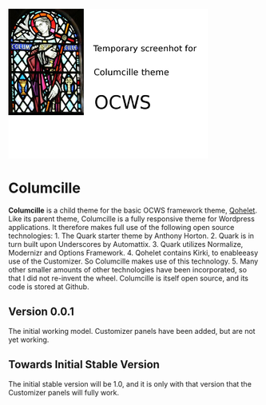 ![columcille](./assets/screenshot400.png)

# Columcille
__Columcille__ is a child theme for the basic OCWS framework theme, [Qohelet](http://www.oldcastleweb.com/pws/themes/qohelet/). Like its parent theme, Columcille is a fully responsive theme for Wordpress applications. It therefore makes full use of the following open source technologies: 1. The Quark starter theme by Anthony Horton. 2. Quark is in turn built upon Underscores by Automattix. 3. Quark utilizes Normalize, Modernizr and Options Framework. 4. Qohelet contains Kirki, to enableeasy use of the Customizer. So Columcille makes use of this technology. 5. Many other smaller amounts of other technologies have been incorporated, so that I did not re-invent the wheel. Columcille is itself open source, and its code is stored at Github.

## Version 0.0.1
The initial working model. Customizer panels have been added, but are not yet working.

## Towards Initial Stable Version
The initial stable version will be 1.0, and it is only with that version that the Customizer panels will fully work.
